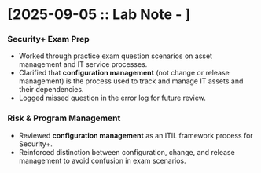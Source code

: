# [2025-09-05 :: Lab Note - ]

### Security+ Exam Prep
- Worked through practice exam question scenarios on asset management and IT service processes.
- Clarified that **configuration management** (not change or release management) is the process used to track and manage IT assets and their dependencies.
- Logged missed question in the error log for future review.

### Risk & Program Management
- Reviewed **configuration management** as an ITIL framework process for Security+.
- Reinforced distinction between configuration, change, and release management to avoid confusion in exam scenarios.
